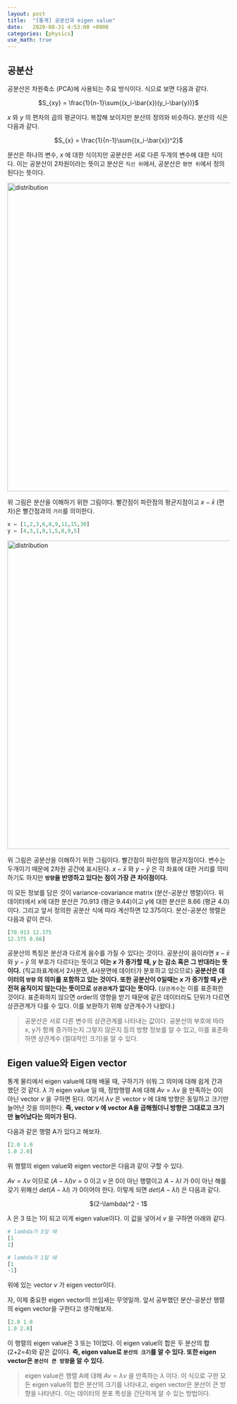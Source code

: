 ```yaml
---
layout: post
title:  "[통계] 공분산과 eigen value"
date:   2020-08-31 4:53:00 +0900
categories: [physics]
use_math: true
---
```


## 공분산

공분산은 차원축소 (PCA)에 사용되는 주요 방식이다. 식으로 보면 다음과 같다.

<div style='text-align:center'>$S_{xy} = \frac{1}{n-1}\sum{(x_i-\bar{x})(y_i-\bar{y})}$</div>

$x$ 와 $y$ 의 편차의 곱의 평균이다. 복잡해 보이지만 분산의 정의와 비슷하다. 분산의 식은 다음과 같다.

<div style='text-align:center'>$S_{x} = \frac{1}{n-1}\sum{(x_i-\bar{x})^2}$</div>

분산은 하나의 변수, $x$ 에 대한 식이지만 공분산은 서로 다른 두개의 변수에 대한 식이다.  이는 공분산이 2차원이라는 뜻이고 분산은 `직선 위`에서, 공분산은 `평면 위`에서 정의된다는 뜻이다. 

<img src="https://raw.githubusercontent.com/jsstar522/jsstar522.github.io/master/static/img/_posts/20200831/1.png" alt="distribution" style="display:block; width:700px; margin: 0 auto;"/>

위 그림은 분산을 이해하기 위한 그림이다. 빨간점이 파란점의 평균지점이고 $x-\bar{x}$ (편차)은 빨간점과의 `거리`를 의미한다.

```python
x = [1,2,3,6,8,9,11,15,30]
y = [4,3,1,0,1,5,8,9,5]
```

<img src="https://raw.githubusercontent.com/jsstar522/jsstar522.github.io/master/static/img/_posts/20200831/2.png" alt="distribution" style="display:block; width:700px; margin: 0 auto;"/>

위 그림은 공분산을 이해하기 위한 그림이다. 빨간점이 파란점의 평균지점이다. 변수는 두개이기 때문에 2차원 공간에 표시된다. $x-\bar{x}$ 와 $y-\bar{y}$ 은 각 좌표에 대한 거리를 의미하기도 하지만 **`방향`을 반영하고 있다는 점이 가장 큰 차이점이다.** 

이 모든 정보를 담은 것이 variance-covariance matrix (분산-공분산 행렬)이다. 위 데이터에서 x에 대한 분산은 70.913 (평균 9.44)이고 y에 대한 분산은 8.66 (평균 4.0)이다. 그리고 앞서 정의한 공분산 식에 따라 계산하면 12.375이다. 분산-공분산 행렬은 다음과 같이 쓴다.

```python
[70.913 12.375
12.375 8.66]
```

공분산의 특징은 분산과 다르게 음수를 가질 수 있다는 것이다. 공분산이 음이라면 $x-\bar{x}$ 와 $y-\bar{y}$ 의 부호가 다르다는 뜻이고 **이는 $x$ 가 증가할 때, $y$ 는 감소 혹은 그 반대라는 뜻이다.** (직교좌표계에서 2사분면, 4사분면에 데이터가 분포하고 있으므로) **공분산은 데이터의 `방향` 의 의미를 포함하고 있는 것이다. 또한 공분산이 0일때는 $x$ 가 증가할 때 $y$은 전혀 움직이지 않는다는 뜻이므로 `상관관계`가 없다는 뜻이다.** (`상관계수`는 이를 표준화한 것이다. 표준화하지 않으면 order의 영향을 받기 때문에 같은 데이터라도 단위가 다르면 상관관계가 다를 수 있다. 이를 보완하기 위해 상관계수가 나왔다.)

> 공분산은 서로 다른 변수의 상관관계를 나타내는 값이다. 공분산의 부호에 따라 x, y가 함께 증가하는지 그렇지 않은지 등의 방향 정보를 알 수 있고, 이를 표준화 하면 상관계수 (절대적인 크기)을 알 수 있다.



## Eigen value와 Eigen vector

통계 물리에서 eigen value에 대해 배울 때, 구하기가 쉬워 그 의미에 대해 쉽게 간과 했던 것 같다. $\lambda$ 가 eigen value 일 때, 정방행렬 A에 대해 $Av = \lambda v$ 을 만족하는 0이 아닌 vector $v$ 을 구하면 된다. 여기서 $\lambda v$ 은 vector $v$ 에 대해 방향은 동일하고 크기만 늘어난 것을 의미한다. **즉, vector $v$ 에 vector A을 곱해줬더니 방향은 그대로고 크기만 늘어났다는 의미가 된다.** 

다음과 같은 행렬 A가 있다고 해보자.

```python
[2.0 1.0
1.0 2.0]
```

위 행렬의 eigen value와 eigen vector은 다음과 같이 구할 수 있다.

$Av = \lambda v$ 이므로 $(A-\lambda I)v = 0$ 이고 $v$ 은 0이 아닌 행렬이고 $A-\lambda I$ 가 0이 아닌 해를 갖기 위해선 $det (A-\lambda I)$ 가 0이어야 한다. 이렇게 되면 $det(A-\lambda I)$ 은 다음과 같다.

<div style='text-align:center'>$(2-\lambda)^2 - 1$</div>

$\lambda$ 은 3 또는 1이 되고 이게 eigen value이다. 이 값을 넣어서 $v$  을 구하면 아래와 같다.

```python
# lambda가 3일 때
[1
1]
```

```python
# lambda가 1일 때
[1
-1]
```

위에 있는 vector $v$ 가 eigen vector이다. 

자, 이제 중요한 eigen vector의 쓰임새는 무엇일까. 앞서 공부했던 분산-공분산 행렬의 eigen vector을 구한다고 생각해보자.

```python
[2.0 1.0
1.0 2.0]
```

이 행렬의 eigen value은 3 또는 1이었다. 이 eigen value의 합은 두 분산의 합 (2+2=4)와 같은 값이다. **즉, eigen value로 `분산의 크기`를 알 수 있다. 또한 eigen vector은 `분산이 큰 방향`을 알 수 있다.**

> eigen value은 행렬 A에 대해 $Av = \lambda v$ 을 만족하는 $\lambda$ 이다. 이 식으로 구한 모든 eigen value의 합은 분산의 크기를 나타내고, eigen vector은 분산이 큰 방향을 나타낸다. 이는 데이터의 분포 특성을 간단하게 알 수 있는 방법이다.

